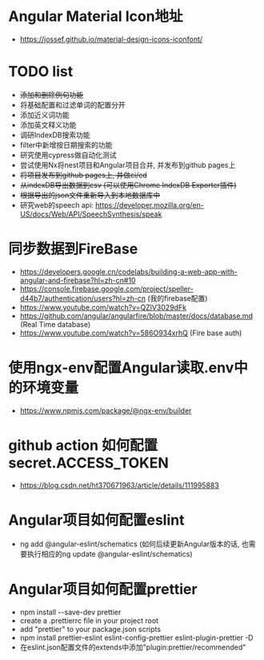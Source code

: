# Angular Material Icon地址
 - https://jossef.github.io/material-design-icons-iconfont/


# TODO list
- ~~添加和删除例句功能~~
- 将基础配置和过滤单词的配置分开
- 添加近义词功能
- 添加英文释义功能
- 调研IndexDB搜索功能
- filter中新增按日期搜索的功能
- 研究使用cypress做自动化测试
- 尝试使用Nx将nest项目和Angular项目合并, 并发布到github pages上
- ~~将项目发布到github pages上, 并做ci/cd~~
- ~~从indexDB导出数据到csv (可以使用Chrome IndexDB Exporter插件)~~ 
- ~~根据导出的json文件重新导入到本地数据库中~~
- 研究web的speech api: https://developer.mozilla.org/en-US/docs/Web/API/SpeechSynthesis/speak

# 同步数据到FireBase
- https://developers.google.cn/codelabs/building-a-web-app-with-angular-and-firebase?hl=zh-cn#10
- https://console.firebase.google.com/project/speller-d44b7/authentication/users?hl=zh-cn (我的firebase配置)
- https://www.youtube.com/watch?v=QZlV3029dFk
- https://github.com/angular/angularfire/blob/master/docs/database.md (Real Time database)
- https://www.youtube.com/watch?v=586O934xrhQ (Fire base auth)

# 使用ngx-env配置Angular读取.env中的环境变量
 - https://www.npmjs.com/package/@ngx-env/builder

# github action 如何配置secret.ACCESS_TOKEN
- https://blog.csdn.net/ht370671963/article/details/111995883

# Angular项目如何配置eslint
 - ng add @angular-eslint/schematics (如何后续更新Angular版本的话, 也需要执行相应的ng update @angular-eslint/schematics)

# Angular项目如何配置prettier
 - npm install --save-dev prettier
 - create a .prettierrc file in your project root
 - add "prettier" to your package.json scripts
 - npm install prettier-eslint eslint-config-prettier eslint-plugin-prettier -D
 - 在eslint.json配置文件的extends中添加"plugin:prettier/recommended"
